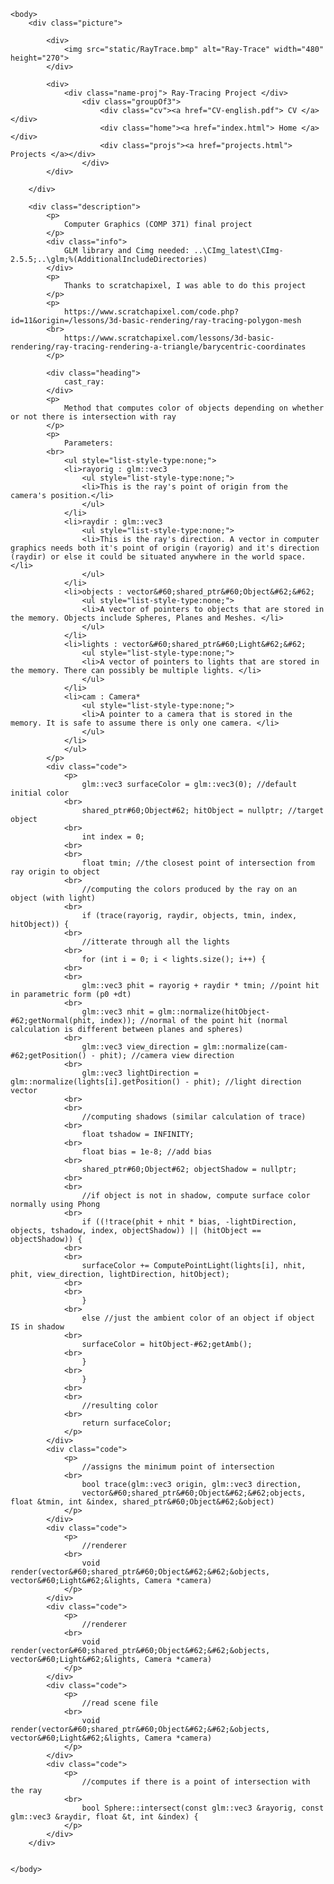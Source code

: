 
<html>
    <head>
        <meta charset="UTF-8">
        <title> RayTracer Project </title>
        <link rel="stylesheet" href="styles.css">
    </head>

    <body>
        <div class="picture">
        
            <div> 
                <img src="static/RayTrace.bmp" alt="Ray-Trace" width="480" height="270">
            </div>

            <div>
                <div class="name-proj"> Ray-Tracing Project </div>
                    <div class="groupOf3">
                        <div class="cv"><a href="CV-english.pdf"> CV </a></div>
                        <div class="home"><a href="index.html"> Home </a></div>
                        <div class="projs"><a href="projects.html"> Projects </a></div>
                    </div>
            </div>

        </div>

        <div class="description">
            <p>
                Computer Graphics (COMP 371) final project
            </p>
            <div class="info">
                GLM library and Cimg needed: ..\CImg_latest\CImg-2.5.5;..\glm;%(AdditionalIncludeDirectories)
            </div>
            <p>
                Thanks to scratchapixel, I was able to do this project
            </p>
            <p>
                https://www.scratchapixel.com/code.php?id=11&origin=/lessons/3d-basic-rendering/ray-tracing-polygon-mesh
            <br>
                https://www.scratchapixel.com/lessons/3d-basic-rendering/ray-tracing-rendering-a-triangle/barycentric-coordinates
            </p>

            <div class="heading">
                cast_ray:
            </div>
            <p>
                Method that computes color of objects depending on whether or not there is intersection with ray
            </p>
            <p>
                Parameters:
            <br>
                <ul style="list-style-type:none;">
                <li>rayorig : glm::vec3
                    <ul style="list-style-type:none;">
                    <li>This is the ray's point of origin from the camera's position.</li>
                    </ul>
                </li>
                <li>raydir : glm::vec3
                    <ul style="list-style-type:none;">
                    <li>This is the ray's direction. A vector in computer graphics needs both it's point of origin (rayorig) and it's direction (raydir) or else it could be situated anywhere in the world space.</li>
                    </ul>
                </li>
                <li>objects : vector&#60;shared_ptr&#60;Object&#62;&#62;
                    <ul style="list-style-type:none;">
                    <li>A vector of pointers to objects that are stored in the memory. Objects include Spheres, Planes and Meshes. </li>
                    </ul>
                </li>
                <li>lights : vector&#60;shared_ptr&#60;Light&#62;&#62;
                    <ul style="list-style-type:none;">
                    <li>A vector of pointers to lights that are stored in the memory. There can possibly be multiple lights. </li>
                    </ul>
                </li>
                <li>cam : Camera* 
                    <ul style="list-style-type:none;">
                    <li>A pointer to a camera that is stored in the memory. It is safe to assume there is only one camera. </li>
                    </ul>
                </li>
                </ul>  
            </p>
            <div class="code">
                <p>
                    glm::vec3 surfaceColor = glm::vec3(0); //default initial color
	            <br>  
                    shared_ptr#60;Object#62; hitObject = nullptr; //target object
	            <br>
                    int index = 0;
                <br>
                <br>
	                float tmin; //the closest point of intersection from ray origin to object
                <br>
	                //computing the colors produced by the ray on an object (with light)
	            <br>    
                    if (trace(rayorig, raydir, objects, tmin, index, hitObject)) {
		        <br>    
                    //itterate through all the lights
		        <br>    
                    for (int i = 0; i < lights.size(); i++) {
                <br>
                <br>           
			        glm::vec3 phit = rayorig + raydir * tmin; //point hit in parametric form (p0 +dt)
			    <br>    
                    glm::vec3 nhit = glm::normalize(hitObject-#62;getNormal(phit, index)); //normal of the point hit (normal calculation is different between planes and spheres)
			    <br>    
                    glm::vec3 view_direction = glm::normalize(cam-#62;getPosition() - phit); //camera view direction
			    <br>    
                    glm::vec3 lightDirection = glm::normalize(lights[i].getPosition() - phit); //light direction vector
                <br>
                <br>
			        //computing shadows (similar calculation of trace)
			    <br>   
                    float tshadow = INFINITY;
                <br>
                    float bias = 1e-8; //add bias
			    <br>    
                    shared_ptr#60;Object#62; objectShadow = nullptr;
                <br>
                <br>
			        //if object is not in shadow, compute surface color normally using Phong
			    <br>    
                    if ((!trace(phit + nhit * bias, -lightDirection, objects, tshadow, index, objectShadow)) || (hitObject == objectShadow)) {
				<br>
                <br>
				    surfaceColor += ComputePointLight(lights[i], nhit, phit, view_direction, lightDirection, hitObject);
                <br>
                <br>
			        }
                <br>
                    else //just the ambient color of an object if object IS in shadow
				<br>    
                    surfaceColor = hitObject-#62;getAmb();
		        <br>    
                    }
	            <br>    
                    }
                <br>
                <br>
	                //resulting color
	            <br>    
                    return surfaceColor;
                </p>
            </div>
            <div class="code">
                <p>
                    //assigns the minimum point of intersection
                <br>
                    bool trace(glm::vec3 origin, glm::vec3 direction, 
	                vector&#60;shared_ptr&#60;Object&#62;&#62;objects, float &tmin, int &index, shared_ptr&#60;Object&#62;&object)
                </p>
            </div>
            <div class="code">
                <p>
                    //renderer
                <br>
                    void render(vector&#60;shared_ptr&#60;Object&#62;&#62;&objects, vector&#60;Light&#62;&lights, Camera *camera)
                </p>
            </div>
            <div class="code">
                <p>
                    //renderer
                <br>
                    void render(vector&#60;shared_ptr&#60;Object&#62;&#62;&objects, vector&#60;Light&#62;&lights, Camera *camera)
                </p>
            </div>
            <div class="code">
                <p>
                    //read scene file
                <br>
                    void render(vector&#60;shared_ptr&#60;Object&#62;&#62;&objects, vector&#60;Light&#62;&lights, Camera *camera)
                </p>
            </div>
            <div class="code">
                <p>
                    //computes if there is a point of intersection with the ray
                <br>
                    bool Sphere::intersect(const glm::vec3 &rayorig, const glm::vec3 &raydir, float &t, int &index) {
                </p>
            </div>
        </div>


    </body>

</html>
